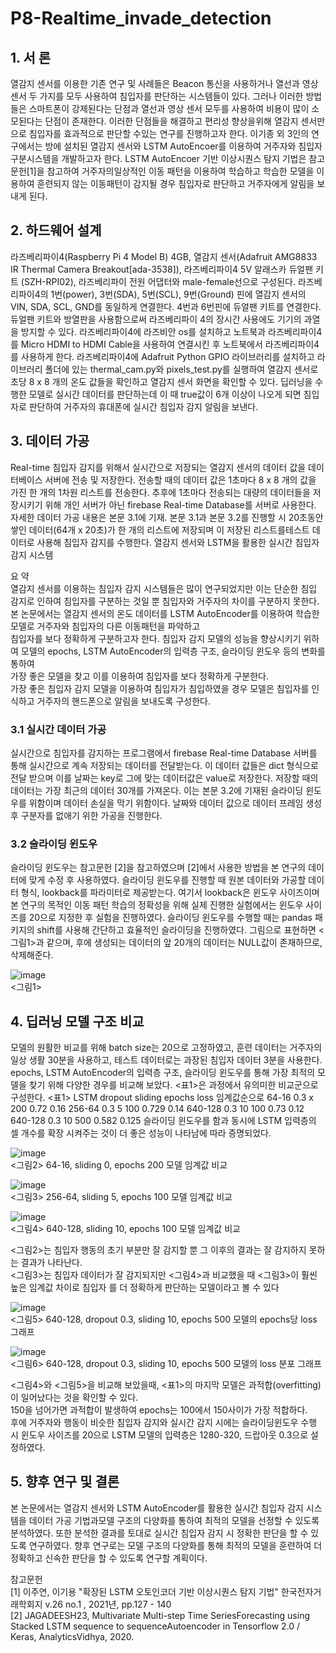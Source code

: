 # P8-Realtime_invade_detection
<h2>1. 서 론</h2>  
 열감지 센서를 이용한 기존 연구 및 사례들은 Beacon 통신을 사용하거나 열선과 영상 센서 두 가지를 모두 사용하여 침입자를 판단하는 시스템들이 있다.   
 그러나 이러한 방법들은 스마트폰이 강제된다는 단점과 열선과 영상 센서 모두를 사용하여 비용이 많이 소모된다는 단점이 존재한다.   
 이러한 단점들을 해결하고 편리성 향상을위해 열감지 센서만으로 침입자를 효과적으로 판단할 수있는 연구를 진행하고자 한다.   
 이기종 외 3인의 연구에서는 방에 설치된 열감지 센서와 LSTM AutoEncoer를 이용하여 거주자와 침입자 구분시스템을 개발하고자 한다.   
 LSTM AutoEncoer 기반 이상시퀀스 탐지 기법은 참고 문헌[1]을 참고하여 거주자의일상적인 이동 패턴을 이용하여 학습하고 학습한 모델을  
 이용하여 훈련되지 않는 이동패턴이 감지될 경우 침입자로 판단하고 거주자에게 알림을 보내게 된다.  
 
  
<h2>2. 하드웨어 설계</h2>  
 라즈베리파이4(Raspberry Pi 4 Model B) 4GB, 열감지 센서(Adafruit AMG8833 IR Thermal Camera Breakout[ada-3538]), 라즈베리파이4 5V 알래스카 듀얼팬 키트  
 (SZH-RPI02), 라즈베리파이 전원 어댑터와 male-female선으로 구성된다.  
 라즈베리파이4의 1번(power), 3번(SDA), 5번(SCL), 9번(Ground) 핀에 열감지 센서의 VIN, SDA, SCL, GND를 동일하게 연결한다.   
 4번과 6번핀에 듀얼팬 키트를 연결한다. 듀얼팬 키트와 방열판을 사용함으로써 라즈베리파이 4의 장시간 사용에도 기기의 과열을 방지할 수 있다.  
 라즈베리파이4에 라즈비안 os를 설치하고 노트북과 라즈베리파이4를 Micro HDMI to HDMI Cable을 사용하여 연결시킨 후 노트북에서 라즈베리파이4를 사용하게 한다.  
 라즈베리파이4에 Adafruit Python GPIO 라이브러리를 설치하고 라이브러리 폴더에 있는 thermal_cam.py와 pixels_test.py를 실행하여 열감지 센서로 초당 8 x 8 개의 온도 값들을 확인하고   
 열감지 센서 화면을 확인할 수 있다.   
 딥러닝을 수행한 모델로 실시간 데이터를 판단하는데 이 때 true값이 6개 이상이 나오게 되면 침입자로 판단하여 거주자의 휴대폰에 실시간 침입자 감지 알림을 보낸다.  
<h2>3. 데이터 가공</h2>  
 Real-time 침입자 감지를 위해서 실시간으로 저장되는 열감지 센서의 데이터 값을 데이터베이스 서버에 전송 및 저장한다.   
 전송할 때의 데이터 값은 1초마다 8 x 8 개의 값을 가진 한 개의 1차원 리스트를 전송한다. 추후에 1초마다 전송되는 대량의 데이터들을 저장시키기 위해 개인 서버가 아닌   
 firebase Real-time Database를 서버로 사용한다.  
 자세한 데이터 가공 내용은 본문 3.1에 기재. 본문 3.1과 본문 3.2를 진행할 시 20초동안 쌓인 데이터(64개 x 20초)가 한 개의 리스트에 저장되며 이 저장된 리스트를테스트 데이터로 사용해 침입자 감지를 수행한다.  
 열감지 센서와 LSTM을 활용한 실시간 침입자 감지 시스템  
   
요 약  
 열감지 센서를 이용하는 침입자 감지 시스템들은 많이 연구되었지만 이는 단순한 침입 감지로 인하여 침입자를 구분하는 것일 뿐 침입자와 거주자의 차이를 구분하지 못한다.   
 본 논문에서는 열감지 센서의 온도 데이터를 LSTM AutoEncoder를 이용하여 학습한 모델로 거주자와 침입자의 다른 이동패턴을 파악하고  
 침입자를 보다 정확하게 구분하고자 한다. 침입자 감지 모델의 성능을 향상시키기 위하여 모델의 epochs, LSTM AutoEncoder의 입력층 구조, 슬라이딩 윈도우 등의 변화를 통하여   
 가장 좋은 모델을 찾고 이를 이용하여 침입자를 보다 정확하게 구분한다.  
 가장 좋은 침입자 감지 모델을 이용하여 침입자가 침입하였을 경우 모델은 침입자를 인식하고 거주자의 핸드폰으로 알림을 보내도록 구성한다.  
   
<h3>3.1 실시간 데이터 가공</h3>  
 실시간으로 침입자를 감지하는 프로그램에서 firebase Real-time Database 서버를 통해 실시간으로 계속 저장되는 데이터를 전달받는다.   
 이 데이터 값들은 dict 형식으로 전달 받으며 이를 날짜는 key로 그에 맞는 데이터값은 value로 저장한다.   
 저장할 때의 데이터는 가장 최근의 데이터 30개를 가져온다.   
 이는 본문 3.2에 기재된 슬라이딩 윈도우를 위함이며 데이터 손실을 막기 위함이다.  
 날짜와 데이터 값으로 데이터 프레임 생성 후 구분자를 없애기 위한 가공을 진행한다.    
     
<h3>3.2 슬라이딩 윈도우</h3>  
 슬라이딩 윈도우는 참고문헌 [2]을 참고하였으며 [2]에서 사용한 방법을 본 연구의 데이터에 맞게 수정 후 사용하였다.   
 슬라이딩 윈도우를 진행할 때 원본 데이터와 가공할 데이터 형식, lookback를 파라미터로 제공받는다.   
 여기서 lookback은 윈도우 사이즈이며 본 연구의 목적인 이동 패턴 학습의 정확성을 위해 실제 진행한 실험에서는 윈도우 사이즈를 20으로 지정한 후 실험을 진행하였다.   
 슬라이딩 윈도우를 수행할 때는 pandas 패키지의 shift를 사용해 간단하고 효율적인 슬라이딩을 진행하였다.   
 그림으로 표현하면 <그림1>과 같으며, 후에 생성되는 데이터의 앞 20개의 데이터는 NULL값이 존재하므로, 삭제해준다.  
   
   ![image](https://user-images.githubusercontent.com/52438368/123590658-e4444100-d825-11eb-86bb-882aaaa0ac9c.png)  
<그림1>  
<h2>4. 딥러닝 모델 구조 비교</h2>  
 모델의 원활한 비교를 위해 batch size는 20으로 고정하였고, 훈련 데이터는 거주자의 일상 생활 30분을 사용하고, 테스트 데이터로는 과장된 침입자 데이터 3분을 사용한다.  
 epochs, LSTM AutoEncoder의 입력층 구조, 슬라이딩 윈도우를 통해 가장 최적의 모델을 찾기 위해 다양한 경우를 비교해 보았다.  
 <표1>은 과정에서 유의미한 비교군으로 구성한다.  
 <표1>  
 LSTM dropout sliding epochs loss 임계값순으로  
 64-16 0.3 x 200 0.72 0.16  
 256-64 0.3 5 100 0.729 0.14  
 640-128 0.3 10 100 0.73 0.12  
 640-128 0.3 10 500 0.582 0.125  
 슬라이딩 윈도우를 함과 동시에 LSTM 입력층의 셀 개수를 확장 시켜주는 것이 더 좋은 성능이 나타남에 따라 증명되었다.  
   
 ![image](https://user-images.githubusercontent.com/52438368/123590672-e73f3180-d825-11eb-901e-9b6c7f4842cf.png)  
 <그림2> 64-16, sliding 0, epochs 200 모델 임계값 비교  
   
     
 ![image](https://user-images.githubusercontent.com/52438368/123590673-e8705e80-d825-11eb-91ef-601537f95bbe.png)  
 <그림3> 256-64, sliding 5, epochs 100 모델 임계값 비교  
   
     
 ![image](https://user-images.githubusercontent.com/52438368/123590676-ea3a2200-d825-11eb-8cbd-e2ce20f29793.png)  
 <그림4> 640-128, sliding 10, epochs 100 모델 임계값 비교  
   
     
   
 <그림2>는 침입자 행동의 초기 부분만 잘 감지할 뿐 그 이후의 결과는 잘 감지하지 못하는 결과가 나타난다.  
 <그림3>는 침입자 데이터가 잘 감지되지만 <그림4>과 비교했을 때 <그림3>이 훨씬 높은 임계값 차이로 침입자 를 더 정확하게 판단하는 모델이라고 볼 수 있다  
   
     
 ![image](https://user-images.githubusercontent.com/52438368/123590682-eb6b4f00-d825-11eb-810a-dac4b03dce5e.png)  
 <그림5> 640-128, dropout 0.3, sliding 10, epochs 500 모델의 epochs당 loss 그래프  
  
    
  
  ![image](https://user-images.githubusercontent.com/52438368/123590871-3f763380-d826-11eb-99f1-ac4e5c9eb698.png)  
 <그림6> 640-128, dropout 0.3, sliding 10, epochs 500 모델의 loss 분포 그래프  
   
     
  
 <그림4>와 <그림5>을 비교해 보았을때, <표1>의 마지막 모델은 과적합(overfitting)이 일어났다는 것을 확인할 수 있다.   
 150을 넘어가면 과적합이 발생하여 epochs는 100에서 150사이가 가장 적합하다.  
 후에 거주자와 행동이 비슷한 침입자 감지와 실시간 감지 시에는 슬라이딩윈도우 수행 시 윈도우 사이즈를 20으로 LSTM 모델의 입력층은 1280-320, 드랍아웃 0.3으로 설정하였다.  
<h2>5. 향후 연구 및 결론</h2>  
 본 논문에서는 열감지 센서와 LSTM AutoEncoder를 활용한 실시간 침입자 감지 시스템을 데이터 가공 기법과모델 구조의 다양화를 통하여 최적의 모델을 선정할 수 있도록 분석하였다.   
 또한 분석한 결과를 토대로 실시간 침입자 감지 시 정확한 판단을 할 수 있도록 연구하였다.   
 향후 연구로는 모델 구조의 다양화를 통해 최적의 모델을 훈련하여 더 정확하고 신속한 판단을 할 수 있도록 연구할 계획이다.   
   
   
 참고문헌  
 [1] 이주연, 이기용 "확장된 LSTM 오토인코더 기반 이상시퀀스 탐지 기법" 한국전자거래학회지 v.26 no.1 , 2021년, pp.127 - 140  
 [2] JAGADEESH23, Multivariate Multi-step Time SeriesForecasting using Stacked LSTM sequence to sequenceAutoencoder in Tensorflow 2.0 / Keras, AnalyticsVidhya, 2020.  

